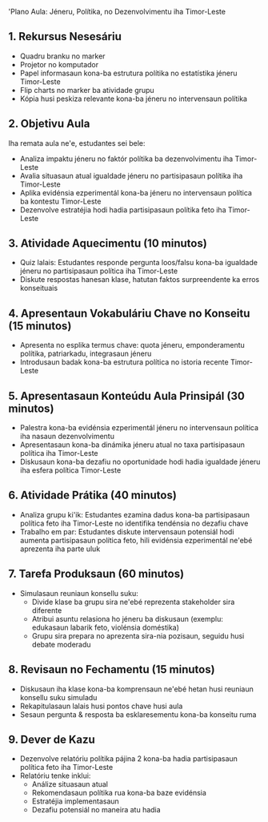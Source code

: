 'Plano Aula: Jéneru, Polítika, no Dezenvolvimentu iha Timor-Leste

## 1. Rekursus Nesesáriu

- Quadru branku no marker
- Projetor no komputador
- Papel informasaun kona-ba estrutura polítika no estatístika jéneru Timor-Leste
- Flip charts no marker ba atividade grupu
- Kópia husi peskiza relevante kona-ba jéneru no intervensaun polítika

## 2. Objetivu Aula

Iha remata aula ne'e, estudantes sei bele:
- Analiza impaktu jéneru no faktór polítika ba dezenvolvimentu iha Timor-Leste
- Avalia situasaun atual igualdade jéneru no partisipasaun polítika iha Timor-Leste
- Aplika evidénsia ezperimentál kona-ba jéneru no intervensaun política ba kontestu Timor-Leste
- Dezenvolve estratéjia hodi hadia partisipasaun polítika feto iha Timor-Leste

## 3. Atividade Aquecimentu (10 minutos)

- Quiz lalais: Estudantes responde pergunta loos/falsu kona-ba igualdade jéneru no partisipasaun política iha Timor-Leste
- Diskute respostas hanesan klase, hatutan faktos surpreendente ka erros konseituais

## 4. Apresentaun Vokabuláriu Chave no Konseitu (15 minutos)

- Apresenta no esplika termus chave: quota jéneru, emponderamentu polítika, patriarkadu, integrasaun jéneru
- Introdusaun badak kona-ba estrutura política no istoria recente Timor-Leste

## 5. Apresentasaun Konteúdu Aula Prinsipál (30 minutos)

- Palestra kona-ba evidénsia ezperimentál jéneru no intervensaun política iha nasaun dezenvolvimentu
- Apresentasaun kona-ba dinámika jéneru atual no taxa partisipasaun política iha Timor-Leste
- Diskusaun kona-ba dezafiu no oportunidade hodi hadia igualdade jéneru iha esfera política Timor-Leste

## 6. Atividade Prátika (40 minutos)

- Analiza grupu ki'ik: Estudantes ezamina dadus kona-ba partisipasaun política feto iha Timor-Leste no identifika tendénsia no dezafiu chave
- Trabalho em par: Estudantes diskute intervensaun potensiál hodi aumenta partisipasaun política feto, hili evidénsia ezperimentál ne'ebé aprezenta iha parte uluk

## 7. Tarefa Produksaun (60 minutos)

- Simulasaun reuniaun konsellu suku:
  * Divide klase ba grupu sira ne'ebé reprezenta stakeholder sira diferente
  * Atribui asuntu relasiona ho jéneru ba diskusaun (exemplu: edukasaun labarik feto, violénsia doméstika)
  * Grupu sira prepara no aprezenta sira-nia pozisaun, seguidu husi debate moderadu

## 8. Revisaun no Fechamentu (15 minutos)

- Diskusaun iha klase kona-ba komprensaun ne'ebé hetan husi reuniaun konsellu suku simuladu
- Rekapitulasaun lalais husi pontos chave husi aula
- Sesaun pergunta & resposta ba esklaresementu kona-ba konseitu ruma

## 9. Dever de Kazu

- Dezenvolve relatóriu polítika pájina 2 kona-ba hadia partisipasaun política feto iha Timor-Leste
- Relatóriu tenke inklui:
  * Análize situasaun atual
  * Rekomendasaun polítika rua kona-ba baze evidénsia
  * Estratéjia implementasaun
  * Dezafiu potensiál no maneira atu hadia